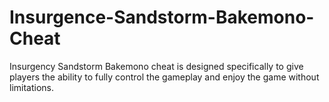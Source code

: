 # Insurgence-Sandstorm-Bakemono-Cheat
Insurgency Sandstorm Bakemono cheat is designed specifically to give players the ability to fully control the gameplay and enjoy the game without limitations.
